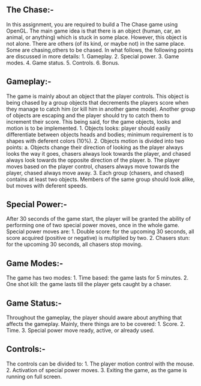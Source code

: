 <h2> The Chase:- </h2>
In this assignment, you are required to build a The Chase game using OpenGL. The main game idea is that there is an object (human, car, an animal, or anything) which is stuck in some place. However, this object is not alone. There are others (of its kind, or maybe not) in the same place. Some are chasing,others to be chased. In what follows, the following points are discussed in more details:
  1. Gameplay.
  2. Special power.
  3. Game modes.
  4. Game status.
  5. Controls.
  6. Bonus.
  
<h2> Gameplay:- </h2>
The game is mainly about an object that the player controls. This object is being chased by a group objects that decrements the players score when they manage to catch him (or kill him in another game mode). Another group of objects are escaping and the player should try to catch them to increment their score. This being said, for the game objects, looks and motion is to be implemented.
  1. Objects looks: player should easily differentiate between objects heads and bodies; minimum requirement is to shapes with deferent colors (10%).
  2. Objects motion is divided into two points:
    a. Objects change their direction of looking as the player always looks the way it goes, chasers always look towards the player, and chased always look towards the opposite direction of the player.
    b. The player moves based on the player control, chasers always move towards the player, chased always move away.
  3. Each group (chasers, and chased) contains at least two objects. Members of the same group should look alike, but moves with deferent speeds.

<h2>Special Power:-</h2>
After 30 seconds of the game start, the player will be granted the ability of performing one of two special power moves, once in the whole game. Special power moves are:
  1. Double score: for the upcoming 30 seconds, all score acquired (positive or negative) is multiplied by two.
  2. Chasers stun: for the upcoming 30 seconds, all chasers stop moving.

<h2>Game Modes:-</h2>
The game has two modes:
  1. Time based: the game lasts for 5 minutes.
  2. One shot kill: the game lasts till the player gets caught by a chaser.

<h2>Game Status:-</h2>
Throughout the gameplay, the player should aware about anything that affects the gameplay. Mainly, there things are to be covered:
  1. Score.
  2. Time.
  3. Special power move ready, active, or already used.

<h2>Controls:-</h2>
The controls can be divided to:
  1. The player motion control with the mouse.
  2. Activation of special power moves.
  3. Exiting the game, as the game is running on full screen.
